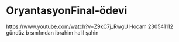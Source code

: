 # OryantasyonFinal-ödevi
https://www.youtube.com/watch?v=Z9kC7j_RwgU
Hocam 230541112 gündüz b sınıfından ibrahim halil şahin
